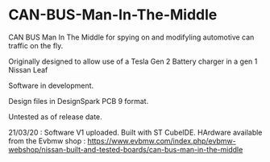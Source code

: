 # CAN-BUS-Man-In-The-Middle
CAN BUS Man In The Middle for spying on and modifyling automotive can traffic on the fly.

Originally designed to allow use of a Tesla Gen 2 Battery charger in a gen 1 Nissan Leaf

Software in development.

Design files in DesignSpark PCB 9 format.

Untested as of release date.

21/03/20 : Software V1 uploaded. Built with ST CubeIDE. HArdware available from the Evbmw shop :
https://www.evbmw.com/index.php/evbmw-webshop/nissan-built-and-tested-boards/can-bus-man-in-the-middle


